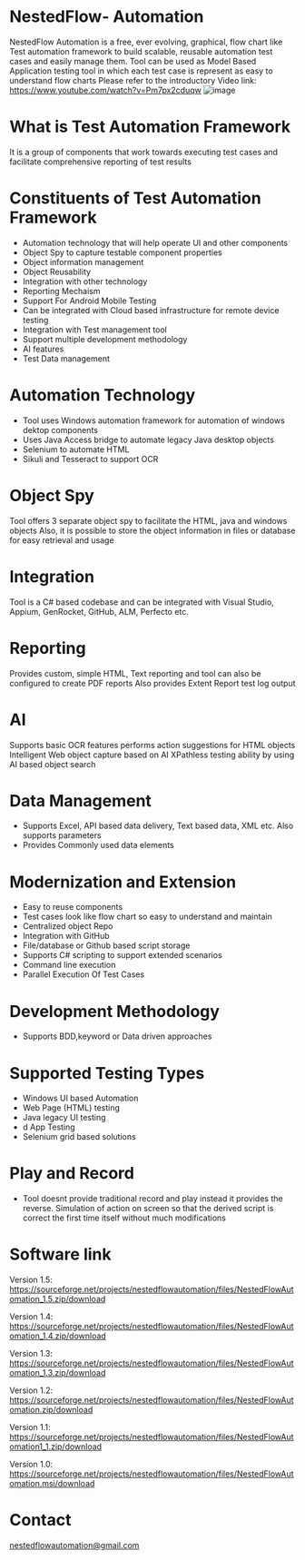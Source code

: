 # NestedFlow- Automation
NestedFlow Automation is a free, ever evolving, graphical, flow chart like Test automation framework to build scalable, reusable automation test cases and easily manage them. 
Tool can be used as Model Based Application testing tool in which each test case is represent as easy to understand flow charts
Please refer to the introductory Video link: https://www.youtube.com/watch?v=Pm7px2cduqw
![image](https://github.com/nestedflow-Automation/NestedFlowRepo/assets/144468568/8987dd29-6ecf-4222-8d56-45d63da78ef4)


# What is Test Automation Framework
It is a group of components that work towards executing test cases and facilitate comprehensive reporting of test results

# Constituents of Test Automation Framework
- Automation technology that will help operate UI and other components
- Object Spy to capture testable component properties
- Object information management
- Object Reusability
- Integration with other technology
- Reporting Mechaism
- Support For Android Mobile Testing
- Can be integrated with Cloud based infrastructure for remote device testing
- Integration with Test management tool
- Support multiple development methodology
- AI features
- Test Data management

# Automation Technology
- Tool uses Windows automation framework for automation of windows dektop components
- Uses Java Access bridge to automate legacy Java desktop objects
- Selenium to automate HTML
- Sikuli and Tesseract to support OCR

# Object Spy
Tool offers 3 separate object spy to facilitate the HTML, java and windows objects 
Also, it is possible to store the object information in files or database for easy retrieval and usage

# Integration
Tool is a C# based codebase and can be integrated with Visual Studio, Appium, GenRocket, GitHub, ALM, Perfecto etc.

# Reporting
Provides custom, simple HTML, Text reporting and tool can also be configured to create PDF reports
Also provides Extent Report test log output

# AI
  Supports basic OCR features 
  performs action suggestions for HTML objects
  Intelligent Web object capture based on AI
  XPathless testing ability by using AI based object search

# Data Management
- Supports Excel, API based data delivery, Text based data, XML etc. Also supports parameters
- Provides Commonly used data elements

# Modernization and Extension
- Easy to reuse components
- Test cases look like flow chart so easy to understand and maintain
- Centralized object Repo
- Integration with GitHub
- File/database or Github based script storage
- Supports C# scripting to support extended scenarios
- Command line execution
- Parallel Execution Of Test Cases

# Development Methodology
- Supports BDD,keyword or Data driven approaches

# Supported Testing Types
- Windows UI based Automation
- Web Page (HTML) testing
- Java legacy UI testing
- d App Testing
- Selenium grid based solutions
  
# Play and Record
- Tool doesnt provide traditional record and play instead it provides the reverse. Simulation of action on screen so that the derived script is correct the first time itself without much modifications

# Software link
Version 1.5: https://sourceforge.net/projects/nestedflowautomation/files/NestedFlowAutomation_1.5.zip/download

Version 1.4: https://sourceforge.net/projects/nestedflowautomation/files/NestedFlowAutomation_1.4.zip/download

Version 1.3: https://sourceforge.net/projects/nestedflowautomation/files/NestedFlowAutomation_1.3.zip/download

Version 1.2: https://sourceforge.net/projects/nestedflowautomation/files/NestedFlowAutomation.zip/download

Version 1.1: https://sourceforge.net/projects/nestedflowautomation/files/NestedFlowAutomation1_1.zip/download

Version 1.0: https://sourceforge.net/projects/nestedflowautomation/files/NestedFlowAutomation.msi/download

# Contact
nestedflowautomation@gmail.com
